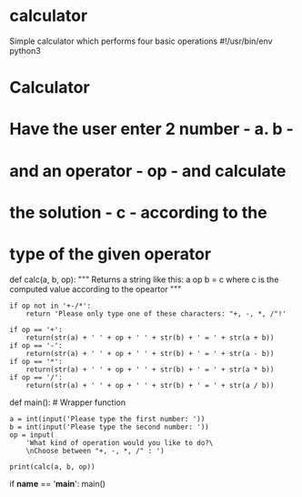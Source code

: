# calculator
Simple calculator which performs four basic operations
#!/usr/bin/env python3

# Calculator
# Have the user enter 2 number - a. b -
# and an operator - op - and calculate
# the solution - c - according to the
# type of the given operator


def calc(a, b, op):
    """
    Returns a string like this: a op b = c
    where c is the computed value according to the opeartor
    """

    if op not in '+-/*':
        return 'Please only type one of these characters: "+, -, *, /"!'

    if op == '+':
        return(str(a) + ' ' + op + ' ' + str(b) + ' = ' + str(a + b))
    if op == '-':
        return(str(a) + ' ' + op + ' ' + str(b) + ' = ' + str(a - b))
    if op == '*':
        return(str(a) + ' ' + op + ' ' + str(b) + ' = ' + str(a * b))
    if op == '/':
        return(str(a) + ' ' + op + ' ' + str(b) + ' = ' + str(a / b))


def main():  # Wrapper function

    a = int(input('Please type the first number: '))
    b = int(input('Please type the second number: '))
    op = input(
        'What kind of operation would you like to do?\
        \nChoose between "+, -, *, /" : ')

    print(calc(a, b, op))

if __name__ == '__main__':
    main()
